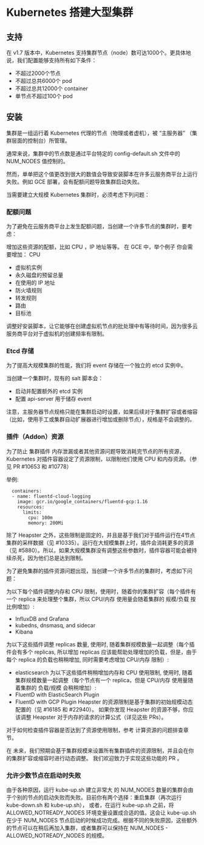 # Kubernetes 搭建大型集群

## 支持
在 v1.7 版本中，Kubernetes 支持集群节点（node）数可达1000个。更具体地说，我们配置能够支持所有如下条件：

* 不超过2000个节点
* 不超过总共6000个 pod
* 不超过总共12000个 container
* 单节点不超过100个 pod
## 安装
集群是一组运行着 Kubernetes 代理的节点（物理或者虚机），被 “主服务器” （集群层面的控制台）所管理。

通常来说，集群中的节点数是通过平台特定的 config-default.sh 文件中的 NUM_NODES 值控制的。

然而，单单把这个值更改到很大的数值会导致安装脚本在许多云服务商平台上运行失败。例如 GCE 部署，会有配额问题导致集群启动失败。

当需要建立大规模 Kubernetes 集群时，必须考虑下列问题：

### 配额问题
为了避免在云服务商平台上发生配额问题，当创建一个许多节点的集群时，要考虑：

增加这些资源的配额，比如 CPU ，IP 地址等等。
在 GCE 中，举个例子 你会需要增加：
CPU
* 虚拟机实例
* 永久磁盘的预留总量
* 在使用的 IP 地址
* 防火墙规则
* 转发规则
* 路由
* 目标池

调整好安装脚本，让它能够在创建虚拟机节点的批处理中有等待时间，因为很多云服务商平台对于虚拟机的创建频率有限制。
### Etcd 存储
为了提高大规模集群的性能，我们将 event 存储在一个独立的 etcd 实例中。

当创建一个集群时，现有的 salt 脚本会：

* 启动并配置额外的 etcd 实例
* 配置 api-server 用于储存 event


注意，主服务器节点规格只能在集群启动时设置，如果后续对于集群扩容或者缩容（比如，使用手工或集群自动扩展器进行增加或删除节点），规格是不会调整的。

### 插件（Addon）资源
为了防止 集群插件 内存泄漏或者其他资源问题导致消耗完节点的所有资源，Kubernetes 对插件容器设定了资源限制，以限制他们使用 CPU 和内存资源。（参见 PR #10653 和 #10778）

举例:

```
  containers:
  - name: fluentd-cloud-logging
    image: gcr.io/google_containers/fluentd-gcp:1.16
    resources:
      limits:
        cpu: 100m
        memory: 200Mi
```
除了 Heapster 之外，这些限制是固定的，并且是基于我们对于插件运行在4节点集群的采样数据（见 #10335）。运行在大规模集群上时，插件会消耗更多的资源（见 #5880）。所以，如果大规模集群没有调整这些参数时，插件容器可能会被持续杀死，因为他们总是达到限制。

为了避免集群的插件资源问题出现，当创建一个许多节点的集群时，考虑如下问题：

为以下每个插件调整内存和 CPU 限制，使用时，随着你的集群扩容（每个插件有一个 replica 来处理整个集群，所以 CPU/内存 使用量会随着集群的 规模/负载 按比例增加）:
* InfluxDB and Grafana
* kubedns, dnsmasq, and sidecar
* Kibana

为以下这些插件调整 replicas 数量, 使用时, 随着集群规模数量一起调整（每个插件会有多个 replicas, 所以增加 replicas 应该能帮助处理增加的负载，但是，由于每个 replica 的负载也稍稍增加, 同时需要考虑增加 CPU/内存 限制）:
* elasticsearch
为以下这些插件稍稍增加内存和 CPU 使用限制, 使用时, 随着集群规模数量一起调整（每个节点有一个 replica，但是 CPU/内存 使用量随着集群的 负载/规模 会稍稍增加）:
* FluentD with ElasticSearch Plugin
* FluentD with GCP Plugin
Heapster 的资源限制是基于集群的初始规模动态配置的（见 #16185 和 #22940）。 如果你发现 Heapster 的资源不够，你应该调整 Heapster 对于内存的请求的计算公式（详见这些 PRs）。

对于如何检查插件容器是否达到了资源使用限制，参考 计算资源的问题排查章节。

在 未来，我们预期会基于集群规模来设置所有集群插件的资源限制，并且会在你的集群扩容或缩容时进行动态调整。 我们欢迎致力于实现这些功能的 PR 。

### 允许少数节点在启动时失败
由于各种原因，运行 kube-up.sh 建立非常大 的 NUM_NODES 数量的集群会由于个别的节点的启动失败而失败。目前你有两个选择：重启集群（再次运行 kube-down.sh 和 kube-up.sh）， 或者，在运行 kube-up.sh 之前，将 ALLOWED_NOTREADY_NODES 环境变量设置成合适的值。这会让 kube-up.sh 在少于 NUM_NODES 节点启动的时候成功完成。根据不同的失败原因，这些额外的节点可以在稍后再加入集群，或者集群可以保持在 NUM_NODES - ALLOWED_NOTREADY_NODES 的规模。